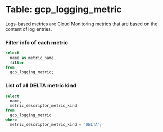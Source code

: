 # Table: gcp_logging_metric

Logs-based metrics are Cloud Monitoring metrics that are based on the content of log entries.

### Filter info of each metric

```sql
select
  name as metric_name,
  filter
from
  gcp_logging_metric;
```


### List of all DELTA metric kind

```sql
select
  name,
  metric_descriptor_metric_kind
from
  gcp_logging_metric
where
  metric_descriptor_metric_kind = 'DELTA';
```
